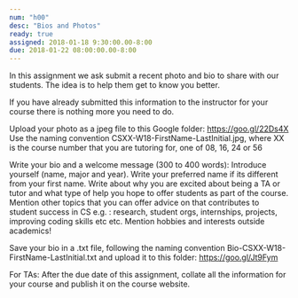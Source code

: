 ```yaml
---
num: "h00"
desc: "Bios and Photos"
ready: true 
assigned: 2018-01-18 9:30:00.00-8:00
due: 2018-01-22 08:00:00.00-8:00
---
```


In this assignment we ask submit a recent photo and bio to share with our students. The idea is to help them get to know you better.

If you have already submitted this information to the instructor for your course there is nothing more you need to do.

Upload your photo as a jpeg file to this Google folder: https://goo.gl/22Ds4X
Use the naming convention CSXX-W18-FirstName-LastInitial.jpg, where XX is the course number that you are tutoring for, one of 08, 16, 24 or 56

Write your bio and a welcome message (300 to 400 words): Introduce yourself (name, major and year). Write your preferred name if its different from your first name. Write about why you are excited about being a TA or tutor and what type of help you hope to offer students as part of the course. Mention other topics that you can offer advice on that contributes to student success in CS e.g. : research, student orgs, internships, projects, improving coding skills etc etc. Mention hobbies and interests outside academics! 


Save your bio in a .txt file, following the naming convention Bio-CSXX-W18-FirstName-LastInitial.txt and upload it to this folder: https://goo.gl/Jt9Fym


For TAs: After the due date of this assignment, collate all the information for your course and publish it on the course website.
